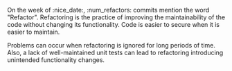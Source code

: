 On the week of :nice_date:, :num_refactors: commits
mention the word "Refactor". Refactoring is the practice of improving
the maintainability of the code without changing its functionality.
Code is easier to secure when it is easier to maintain.

Problems can occur when refactoring is ignored for long periods of time.
Also, a lack of well-maintained unit tests can lead to refactoring
introducing unintended functionality changes.
